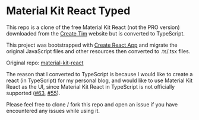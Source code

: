 # Material Kit React Typed

This repo is a clone of the free Material Kit React (not the PRO version) downloaded from the [Create Tim](https://www.creative-tim.com/product/material-kit-react/) website but is converted to TypeScript. 

This project was bootstrapped with [Create React App](https://github.com/facebook/create-react-app) and migrate the original JavaScript files and other resources then converted to .ts/.tsx files.

Original repo: [material-kit-react](https://github.com/creativetimofficial/material-kit-react)

The reason that I converted to TypeScript is because I would like to create a react (in TypeScript) for my personal blog, and would like to use Material Kit React as the UI, since Material Kit React in TypeScript is not officially supported ([#63](https://github.com/creativetimofficial/material-kit-react/issues/63), [#55](https://github.com/creativetimofficial/material-kit-react/issues/55)).

Please feel free to clone / fork this repo and open an issue if you have encountered any issues while using it.
